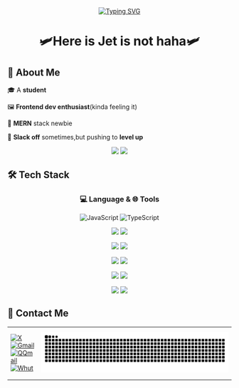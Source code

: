 

<div align="center";> <a href="https://git.io/typing-svg"><img src="https://readme-typing-svg.demolab.com?font=Fira+Code&pause=1000&color=B940F7&width=435&lines=++++++++++++++**************Welcome*************" alt="Typing SVG" /></a> </div>



<div align="center">
  
# 🛩Here is Jet is not haha🛩
</div>

## 🌟 **About Me**

🎓 A **student**

🖼  **Frontend dev enthusiast**(kinda feeling it)

🌱  **MERN** stack newbie

🐠  **Slack off** sometimes,but pushing to **level up**


<div align="center"> <img height="137px" src="https://github-readme-stats.vercel.app/api/top-langs/?username=jet-isnt-haha&layout=compact" /> 
<img height="137px" src="https://github-readme-stats.vercel.app/api?username=jet-isnt-haha&hide_title=true&hide_border=true&show_icons=trueline_height=21&text_color=000&icon_color=000&bg_color=0,ea6161,ffc64d,fffc4d,52fa5a&theme=graywhite" /></div>

## 🛠️ **Tech Stack**
<div align="center">

### 💻 Language & 🌐 Tools
![JavaScript](https://img.shields.io/badge/-JavaScript-yellow?style=flat-square&logo=javascript&logoColor=ffffff)
![TypeScript](https://img.shields.io/badge/-TypeScript-blue?style=flat-square&logo=typescript&logoColor=ffffff)

[![](https://img.shields.io/badge/-Nodejs-E6EBF0?style=flat-square&logo=nodedotjs&logoColor=green)](https://nodejs.org/)
[![](https://img.shields.io/badge/-Express-E6EBF0?style=flat-square&logo=express&logoColor=black)](https://expressjs.com/)

[![](https://img.shields.io/badge/-HTML5-E34F26?style=flat-square&logo=html5&logoColor=ffffff)](https://html.spec.whatwg.org/)
[![](https://img.shields.io/badge/-CSS3-purple?style=flat-square&logo=css3&logoColor=ffffff)](https://www.w3.org/Style/CSS/)

[![](https://img.shields.io/badge/-React-2496ED?style=flat-square&logo=React)](https://react.dev/)
[![](https://img.shields.io/badge/-Expo-black?style=flat-square&logo=Expo)](https://expo.dev/)

[![](https://img.shields.io/badge/-Mongodb-black?style=flat-square&logo=mongodb&logoColor=green)](https://www.mongodb.com/)
[![](https://img.shields.io/badge/-Redis-black?style=flat-square&logo=redis&logoColor=darkred)](https://redis.io/)

[![](https://img.shields.io/badge/-Git-f05032?style=flat-square&logo=git&logoColor=ffffff)](https://git-scm.com/)
[![](https://img.shields.io/badge/-Nginx-269539?style=flat-square&logo=nginx&logoColor=ffffff)](https://nginx.org/)
</div>

## 📩 **Contact Me**  

<table border="0">
<tr>
<td valign="top">

[![X](https://img.shields.io/badge/X-black?style=for-the-badge&logo=x&logoColor=white)](https://x.com/jet239114294614)  
[![Gmail](https://img.shields.io/badge/Gmail-D14836?style=for-the-badge&logo=gmail&logoColor=white)](mailto:cjet945@gmail.com)  
[![QQmail](https://img.shields.io/badge/QQmail-pink?style=for-the-badge&logo=qq&logoColor=white)](mailto:j3t_ch3n@qq.com)  
[![Whut](https://img.shields.io/badge/WhutEmail-skyblue?style=for-the-badge)](mailto:357825@whut.edu.cn)  

</td>
<td>

<img src="https://raw.githubusercontent.com/jet-isnt-haha/jet-isnt-haha/output/github-snake.svg" alt="Snake animation" />

</td>
</tr>
</table>
